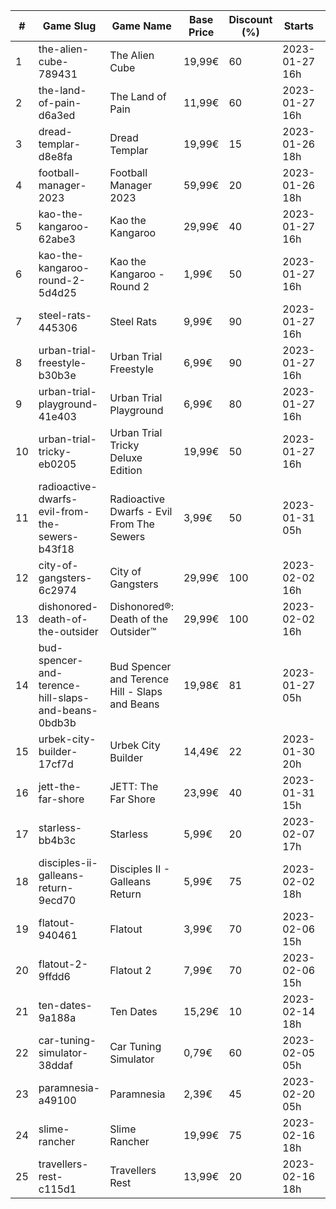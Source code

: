 |#|Game Slug|Game Name|Base Price|Discount (%)|Starts|Ends|
|---|---|---|---|---|---|---|
|1|the-alien-cube-789431|The Alien Cube|19,99€|60|2023-01-27 16h|2023-01-29 16h|
|2|the-land-of-pain-d6a3ed|The Land of Pain|11,99€|60|2023-01-27 16h|2023-01-29 16h|
|3|dread-templar-d8e8fa|Dread Templar|19,99€|15|2023-01-26 18h|2023-02-02 18h|
|4|football-manager-2023|Football Manager 2023|59,99€|20|2023-01-26 18h|2023-02-02 18h|
|5|kao-the-kangaroo-62abe3|Kao the Kangaroo|29,99€|40|2023-01-27 16h|2023-02-03 16h|
|6|kao-the-kangaroo-round-2-5d4d25|Kao the Kangaroo - Round 2|1,99€|50|2023-01-27 16h|2023-02-03 16h|
|7|steel-rats-445306|Steel Rats|9,99€|90|2023-01-27 16h|2023-02-03 16h|
|8|urban-trial-freestyle-b30b3e|Urban Trial Freestyle|6,99€|90|2023-01-27 16h|2023-02-03 16h|
|9|urban-trial-playground-41e403|Urban Trial Playground|6,99€|80|2023-01-27 16h|2023-02-03 16h|
|10|urban-trial-tricky-eb0205|Urban Trial Tricky Deluxe Edition|19,99€|50|2023-01-27 16h|2023-02-03 16h|
|11|radioactive-dwarfs-evil-from-the-sewers-b43f18|Radioactive Dwarfs - Evil From The Sewers|3,99€|50|2023-01-31 05h|2023-02-07 05h|
|12|city-of-gangsters-6c2974|City of Gangsters|29,99€|100|2023-02-02 16h|2023-02-09 16h|
|13|dishonored-death-of-the-outsider|Dishonored®: Death of the Outsider™|29,99€|100|2023-02-02 16h|2023-02-09 16h|
|14|bud-spencer-and-terence-hill-slaps-and-beans-0bdb3b|Bud Spencer and Terence Hill - Slaps and Beans|19,98€|81|2023-01-27 05h|2023-02-12 05h|
|15|urbek-city-builder-17cf7d|Urbek City Builder|14,49€|22|2023-01-30 20h|2023-02-13 20h|
|16|jett-the-far-shore|JETT: The Far Shore|23,99€|40|2023-01-31 15h|2023-02-14 15h|
|17|starless-bb4b3c|Starless|5,99€|20|2023-02-07 17h|2023-02-14 17h|
|18|disciples-ii-galleans-return-9ecd70|Disciples II - Galleans Return|5,99€|75|2023-02-02 18h|2023-02-16 18h|
|19|flatout-940461|Flatout|3,99€|70|2023-02-06 15h|2023-02-20 15h|
|20|flatout-2-9ffdd6|Flatout 2|7,99€|70|2023-02-06 15h|2023-02-20 15h|
|21|ten-dates-9a188a|Ten Dates|15,29€|10|2023-02-14 18h|2023-02-21 18h|
|22|car-tuning-simulator-38ddaf|Car Tuning Simulator|0,79€|60|2023-02-05 05h|2023-02-24 05h|
|23|paramnesia-a49100|Paramnesia|2,39€|45|2023-02-20 05h|2023-02-27 05h|
|24|slime-rancher|Slime Rancher|19,99€|75|2023-02-16 18h|2023-02-27 18h|
|25|travellers-rest-c115d1|Travellers Rest|13,99€|20|2023-02-16 18h|2023-02-27 18h|
